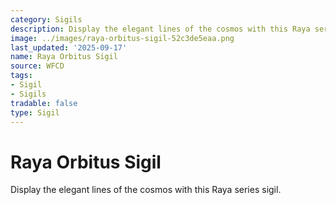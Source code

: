 ```yaml
---
category: Sigils
description: Display the elegant lines of the cosmos with this Raya series sigil.
image: ../images/raya-orbitus-sigil-52c3de5eaa.png
last_updated: '2025-09-17'
name: Raya Orbitus Sigil
source: WFCD
tags:
- Sigil
- Sigils
tradable: false
type: Sigil
---
```


# Raya Orbitus Sigil

Display the elegant lines of the cosmos with this Raya series sigil.

